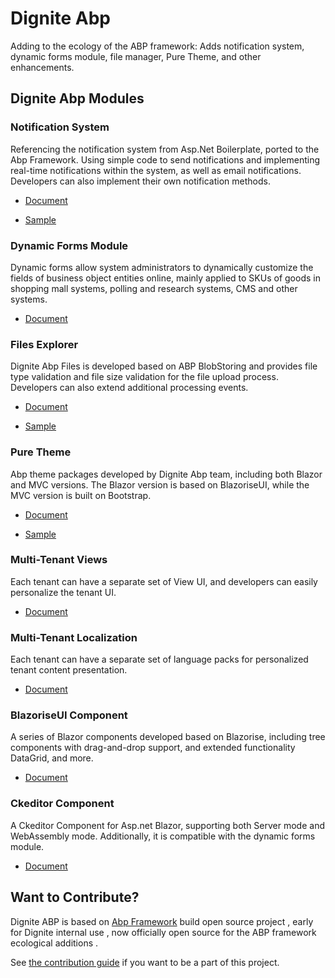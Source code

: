 # Dignite Abp

Adding to the ecology of the ABP framework: Adds notification system, dynamic forms module, file manager, Pure Theme, and other enhancements.

## Dignite Abp Modules

### Notification System

Referencing the notification system from Asp.Net Boilerplate, ported to the Abp Framework. Using simple code to send notifications and implementing real-time notifications within the system, as well as email notifications. Developers can also implement their own notification methods.

- [Document](https://docs.dignite.com/en/abp/latest/Notifications)

- [Sample](https://github.com/dignite-projects/dignite-abp/tree/main/samples/NotificationCenterSample)

### Dynamic Forms Module

Dynamic forms allow system administrators to dynamically customize the fields of business object entities online, mainly applied to SKUs of goods in shopping mall systems, polling and research systems, CMS and other systems.

- [Document](https://docs.dignite.com/en/abp/latest/Dynamic-Forms)

### Files Explorer

Dignite Abp Files is developed based on ABP BlobStoring and provides file type validation and file size validation for the file upload process. Developers can also extend additional processing events.

- [Document](https://docs.dignite.com/en/abp/latest/File-Explorer)

- [Sample](https://github.com/dignite-projects/dignite-abp/tree/main/samples/FileExplorerSample)

### Pure Theme

Abp theme packages developed by Dignite Abp team, including both Blazor and MVC versions. The Blazor version is based on BlazoriseUI, while the MVC version is built on Bootstrap.

- [Document](https://docs.dignite.com/en/abp/latest/Pure-Theme)

- [Sample](https://github.com/dignite-projects/dignite-abp/tree/main/modules/pure-theme)

### Multi-Tenant Views

Each tenant can have a separate set of View UI, and developers can easily personalize the tenant UI.

- [Document](https://docs.dignite.com/en/abp/latest/Views-MultiTenancy)

### Multi-Tenant Localization

Each tenant can have a separate set of language packs for personalized tenant content presentation.

- [Document](https://docs.dignite.com/en/abp/latest/Localization-MultiTenancy)

### BlazoriseUI Component

A series of Blazor components developed based on Blazorise, including tree components with drag-and-drop support, and extended functionality DataGrid, and more.

- [Document](https://docs.dignite.com/en/abp/latest/BlazoriseUI-Component)

### Ckeditor Component

A Ckeditor Component for Asp.net Blazor, supporting both Server mode and WebAssembly mode. Additionally, it is compatible with the dynamic forms module.

- [Document](https://docs.dignite.com/en/abp/latest/Blazor-Ckeditor-Component)

## Want to Contribute?

Dignite ABP is based on [Abp Framework](https://github.com/abpframework) build open source project , early for Dignite internal use , now officially open source for the ABP framework ecological additions .

See [the contribution guide](https://docs.dignite.com/en/abp/latest/Contribution/Index) if you want to be a part of this project.
